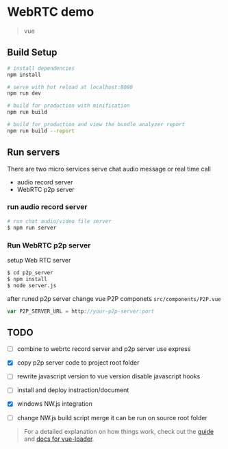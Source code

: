 # WebRTC demo

> vue

## Build Setup


``` bash
# install dependencies
npm install

# serve with hot reload at localhost:8080
npm run dev

# build for production with minification
npm run build

# build for production and view the bundle analyzer report
npm run build --report
```
## Run servers
There are two micro services serve chat audio message or real time
call
* audio record server
* WebRTC p2p server
### run audio record server

```bash
# run chat audio/video file server
$ npm run server
```

### Run WebRTC p2p server
setup Web RTC server
```bash
$ cd p2p_server
$ npm install
$ node server.js
```
after runed p2p server change vue P2P componets `src/components/P2P.vue`
```js
var P2P_SERVER_URL = http://your-p2p-server:port
```

## TODO
- [ ] combine to webrtc record server and p2p server use express
- [x] copy p2p server code to project root folder
- [ ] rewrite javascript version to vue version disable javascript hooks
- [ ] install and deploy instraction/document
- [x] windows NW.js integration
- [ ] change NW.js build script merge it can be run on
      source root folder


> For a detailed explanation on how things work, check out the [guide](http://vuejs-templates.github.io/webpack/) and [docs for vue-loader](http://vuejs.github.io/vue-loader).
